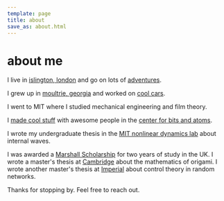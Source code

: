 ```yaml
---
template: page
title: about
save_as: about.html
---
```


# about me 

I live in <a href="https://en.wikipedia.org/wiki/Islington" target="_new">islington, london</a> and go on lots of <a href="http://spewil.github.io/pictures/" target="_new">adventures</a>.

I grew up in <a href="https://en.wikipedia.org/wiki/Moultrie,_Georgia" target="_new">moultrie, georgia</a> and worked on <a href="http://epicturious.tumblr.com/post/106929958473/gus-the-bus-moultrie" target="_new">cool cars</a>.

I went to MIT where I studied mechanical engineering and film theory.

I <a href="http://google.com/patents/WO2016111785A1?cl=da" target="_new">made cool stuff</a> with awesome people in the <a href = "http://cba.mit.edu/" target="_new">center for bits and atoms</a>.

I wrote my undergraduate thesis in the <a href = "http://web.mit.edu/endlab/" target="_new">MIT nonlinear dynamics lab</a> about internal waves.

I was awarded a <a href="https://www.marshallscholarship.org/" target="_new">Marshall Scholarship</a> for two years of study in the UK. I wrote a master's thesis at <a href = "http://www-g.eng.cam.ac.uk/advancedstructures/research.html" target="_new">Cambridge</a> about the mathematics of origami. I wrote another master's thesis at <a href = "https://www.imperial.ac.uk/people/nick.jones/research.html" target="
_new">Imperial</a> about control theory in random networks.

Thanks for stopping by. Feel free to reach out.